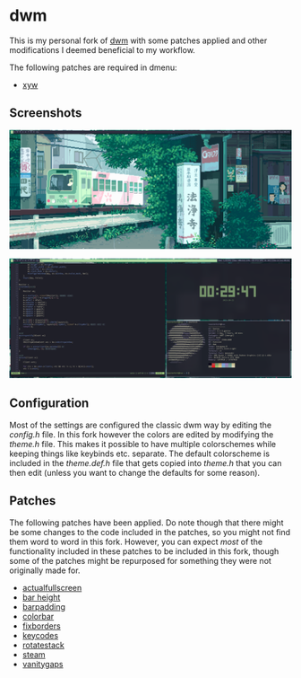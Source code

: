 # dwm

This is my personal fork of [dwm](https://dwm.suckless.org/) with some patches applied and other modifications I deemed beneficial to my workflow.

The following patches are required in dmenu:
- [xyw](https://tools.suckless.org/dmenu/patches/xyw/)

## Screenshots
![empty](./screenshots/desktop_empty.png)

![busy](./screenshots/desktop_busy.png)

## Configuration
Most of the settings are configured the classic dwm way by editing the *config.h* file. In this fork however the colors are edited by modifying the *theme.h* file. This makes it possible to have multiple colorschemes while keeping things like keybinds etc. separate. The default colorscheme is included in the *theme.def.h* file that gets copied into *theme.h* that you can then edit (unless you want to change the defaults for some reason).

## Patches
The following patches have been applied. Do note though that there might be some changes to the code included in the patches, so you might not find them word to word in this fork. However, you can expect *most* of the functionality included in these patches to be included in this fork, though some of the patches might be repurposed for something they were not originally made for.

- [actualfullscreen](https://dwm.suckless.org/patches/actualfullscreen/dwm-actualfullscreen-20211013-cb3f58a.diff)
- [bar height](https://dwm.suckless.org/patches/bar_height/dwm-bar-height-6.2.diff)
- [barpadding](https://dwm.suckless.org/patches/barpadding/dwm-barpadding-20211020-a786211.diff)
- [colorbar](https://dwm.suckless.org/patches/colorbar/dwm-colorbar-6.3.diff)
- [fixborders](https://dwm.suckless.org/patches/alpha/dwm-fixborders-6.2.diff)
- [keycodes](https://dwm.suckless.org/patches/keycodes/dwm-keycodes-6.4.diff)
- [rotatestack](https://dwm.suckless.org/patches/rotatestack/dwm-rotatestack-20161021-ab9571b.diff)
- [steam](https://dwm.suckless.org/patches/steam/dwm-steam-6.2.diff)
- [vanitygaps](https://dwm.suckless.org/patches/vanitygaps/dwm-vanitygaps-20200610-f09418b.diff)

